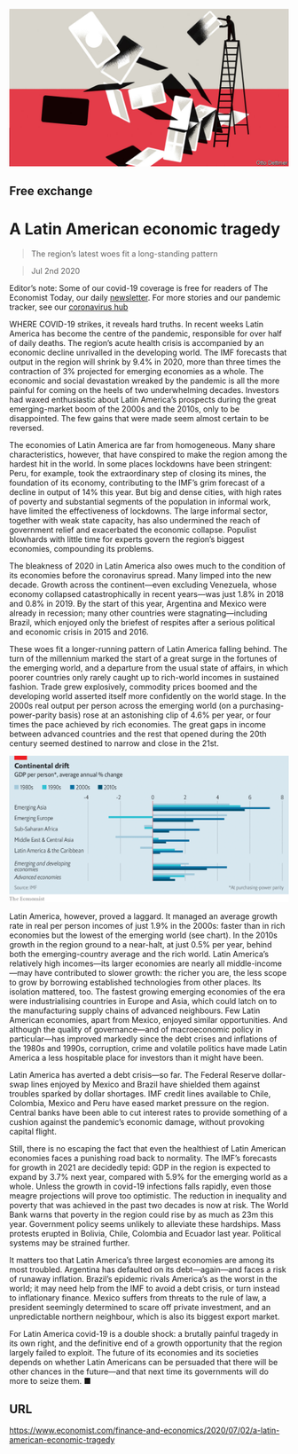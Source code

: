 ![](./images/20200704_FND000.jpg)

## Free exchange

# A Latin American economic tragedy

> The region’s latest woes fit a long-standing pattern

> Jul 2nd 2020

Editor’s note: Some of our covid-19 coverage is free for readers of The Economist Today, our daily [newsletter](https://www.economist.com/https://my.economist.com/user#newsletter). For more stories and our pandemic tracker, see our [coronavirus hub](https://www.economist.com//news/2020/03/11/the-economists-coverage-of-the-coronavirus)

WHERE COVID-19 strikes, it reveals hard truths. In recent weeks Latin America has become the centre of the pandemic, responsible for over half of daily deaths. The region’s acute health crisis is accompanied by an economic decline unrivalled in the developing world. The IMF forecasts that output in the region will shrink by 9.4% in 2020, more than three times the contraction of 3% projected for emerging economies as a whole. The economic and social devastation wreaked by the pandemic is all the more painful for coming on the heels of two underwhelming decades. Investors had waxed enthusiastic about Latin America’s prospects during the great emerging-market boom of the 2000s and the 2010s, only to be disappointed. The few gains that were made seem almost certain to be reversed.

The economies of Latin America are far from homogeneous. Many share characteristics, however, that have conspired to make the region among the hardest hit in the world. In some places lockdowns have been stringent: Peru, for example, took the extraordinary step of closing its mines, the foundation of its economy, contributing to the IMF’s grim forecast of a decline in output of 14% this year. But big and dense cities, with high rates of poverty and substantial segments of the population in informal work, have limited the effectiveness of lockdowns. The large informal sector, together with weak state capacity, has also undermined the reach of government relief and exacerbated the economic collapse. Populist blowhards with little time for experts govern the region’s biggest economies, compounding its problems.

The bleakness of 2020 in Latin America also owes much to the condition of its economies before the coronavirus spread. Many limped into the new decade. Growth across the continent—even excluding Venezuela, whose economy collapsed catastrophically in recent years—was just 1.8% in 2018 and 0.8% in 2019. By the start of this year, Argentina and Mexico were already in recession; many other countries were stagnating—including Brazil, which enjoyed only the briefest of respites after a serious political and economic crisis in 2015 and 2016.

These woes fit a longer-running pattern of Latin America falling behind. The turn of the millennium marked the start of a great surge in the fortunes of the emerging world, and a departure from the usual state of affairs, in which poorer countries only rarely caught up to rich-world incomes in sustained fashion. Trade grew explosively, commodity prices boomed and the developing world asserted itself more confidently on the world stage. In the 2000s real output per person across the emerging world (on a purchasing-power-parity basis) rose at an astonishing clip of 4.6% per year, or four times the pace achieved by rich economies. The great gaps in income between advanced countries and the rest that opened during the 20th century seemed destined to narrow and close in the 21st.

![](./images/20200704_FNC264_0.png)

Latin America, however, proved a laggard. It managed an average growth rate in real per person incomes of just 1.9% in the 2000s: faster than in rich economies but the lowest of the emerging world (see chart). In the 2010s growth in the region ground to a near-halt, at just 0.5% per year, behind both the emerging-country average and the rich world. Latin America’s relatively high incomes—its larger economies are nearly all middle-income—may have contributed to slower growth: the richer you are, the less scope to grow by borrowing established technologies from other places. Its isolation mattered, too. The fastest growing emerging economies of the era were industrialising countries in Europe and Asia, which could latch on to the manufacturing supply chains of advanced neighbours. Few Latin American economies, apart from Mexico, enjoyed similar opportunities. And although the quality of governance—and of macroeconomic policy in particular—has improved markedly since the debt crises and inflations of the 1980s and 1990s, corruption, crime and volatile politics have made Latin America a less hospitable place for investors than it might have been.

Latin America has averted a debt crisis—so far. The Federal Reserve dollar-swap lines enjoyed by Mexico and Brazil have shielded them against troubles sparked by dollar shortages. IMF credit lines available to Chile, Colombia, Mexico and Peru have eased market pressure on the region. Central banks have been able to cut interest rates to provide something of a cushion against the pandemic’s economic damage, without provoking capital flight.

Still, there is no escaping the fact that even the healthiest of Latin American economies faces a punishing road back to normality. The IMF’s forecasts for growth in 2021 are decidedly tepid: GDP in the region is expected to expand by 3.7% next year, compared with 5.9% for the emerging world as a whole. Unless the growth in covid-19 infections falls rapidly, even those meagre projections will prove too optimistic. The reduction in inequality and poverty that was achieved in the past two decades is now at risk. The World Bank warns that poverty in the region could rise by as much as 23m this year. Government policy seems unlikely to alleviate these hardships. Mass protests erupted in Bolivia, Chile, Colombia and Ecuador last year. Political systems may be strained further.

It matters too that Latin America’s three largest economies are among its most troubled. Argentina has defaulted on its debt—again—and faces a risk of runaway inflation. Brazil’s epidemic rivals America’s as the worst in the world; it may need help from the IMF to avoid a debt crisis, or turn instead to inflationary finance. Mexico suffers from threats to the rule of law, a president seemingly determined to scare off private investment, and an unpredictable northern neighbour, which is also its biggest export market.

For Latin America covid-19 is a double shock: a brutally painful tragedy in its own right, and the definitive end of a growth opportunity that the region largely failed to exploit. The future of its economies and its societies depends on whether Latin Americans can be persuaded that there will be other chances in the future—and that next time its governments will do more to seize them. ■

## URL

https://www.economist.com/finance-and-economics/2020/07/02/a-latin-american-economic-tragedy
